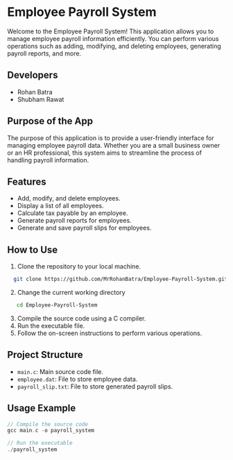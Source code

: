 # Employee Payroll System

Welcome to the Employee Payroll System! This application allows you to manage employee payroll information efficiently. You can perform various operations such as adding, modifying, and deleting employees, generating payroll reports, and more.

## Developers

- Rohan Batra
- Shubham Rawat

## Purpose of the App

The purpose of this application is to provide a user-friendly interface for managing employee payroll data. Whether you are a small business owner or an HR professional, this system aims to streamline the process of handling payroll information.

## Features

- Add, modify, and delete employees.
- Display a list of all employees.
- Calculate tax payable by an employee.
- Generate payroll reports for employees.
- Generate and save payroll slips for employees.

## How to Use

1. Clone the repository to your local machine.
 ```bash
   git clone https://github.com/MrRohanBatra/Employee-Payroll-System.git
   ```
2. Change the current working directory
```bash
   cd Employee-Payroll-System
   ```
3. Compile the source code using a C compiler.
4. Run the executable file.
5. Follow the on-screen instructions to perform various operations.

## Project Structure

- `main.c`: Main source code file.
- `employee.dat`: File to store employee data.
- `payroll_slip.txt`: File to store generated payroll slips.

## Usage Example

```c
// Compile the source code
gcc main.c -o payroll_system

// Run the executable
./payroll_system
